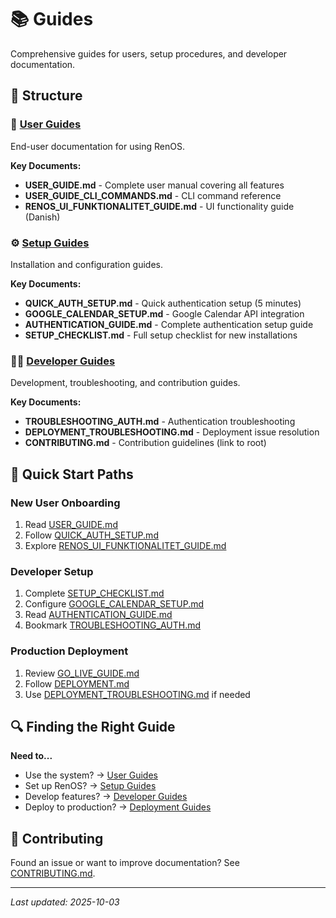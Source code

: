 # 📚 Guides

Comprehensive guides for users, setup procedures, and developer documentation.

## 📂 Structure

### 👥 [User Guides](./user/)
End-user documentation for using RenOS.

**Key Documents:**
- **USER_GUIDE.md** - Complete user manual covering all features
- **USER_GUIDE_CLI_COMMANDS.md** - CLI command reference
- **RENOS_UI_FUNKTIONALITET_GUIDE.md** - UI functionality guide (Danish)

### ⚙️ [Setup Guides](./setup/)
Installation and configuration guides.

**Key Documents:**
- **QUICK_AUTH_SETUP.md** - Quick authentication setup (5 minutes)
- **GOOGLE_CALENDAR_SETUP.md** - Google Calendar API integration
- **AUTHENTICATION_GUIDE.md** - Complete authentication setup guide
- **SETUP_CHECKLIST.md** - Full setup checklist for new installations

### 👨‍💻 [Developer Guides](./developer/)
Development, troubleshooting, and contribution guides.

**Key Documents:**
- **TROUBLESHOOTING_AUTH.md** - Authentication troubleshooting
- **DEPLOYMENT_TROUBLESHOOTING.md** - Deployment issue resolution
- **CONTRIBUTING.md** - Contribution guidelines (link to root)

## 🎯 Quick Start Paths

### New User Onboarding
1. Read [USER_GUIDE.md](./user/USER_GUIDE.md)
2. Follow [QUICK_AUTH_SETUP.md](./setup/QUICK_AUTH_SETUP.md)
3. Explore [RENOS_UI_FUNKTIONALITET_GUIDE.md](./user/RENOS_UI_FUNKTIONALITET_GUIDE.md)

### Developer Setup
1. Complete [SETUP_CHECKLIST.md](./setup/SETUP_CHECKLIST.md)
2. Configure [GOOGLE_CALENDAR_SETUP.md](./setup/GOOGLE_CALENDAR_SETUP.md)
3. Read [AUTHENTICATION_GUIDE.md](./setup/AUTHENTICATION_GUIDE.md)
4. Bookmark [TROUBLESHOOTING_AUTH.md](./developer/TROUBLESHOOTING_AUTH.md)

### Production Deployment
1. Review [GO_LIVE_GUIDE.md](../deployment/guides/GO_LIVE_GUIDE.md)
2. Follow [DEPLOYMENT.md](../deployment/guides/DEPLOYMENT.md)
3. Use [DEPLOYMENT_TROUBLESHOOTING.md](./developer/DEPLOYMENT_TROUBLESHOOTING.md) if needed

## 🔍 Finding the Right Guide

**Need to...**
- Use the system? → [User Guides](./user/)
- Set up RenOS? → [Setup Guides](./setup/)
- Develop features? → [Developer Guides](./developer/)
- Deploy to production? → [Deployment Guides](../deployment/)

## 🤝 Contributing

Found an issue or want to improve documentation? See [CONTRIBUTING.md](../../CONTRIBUTING.md).

---

*Last updated: 2025-10-03*
